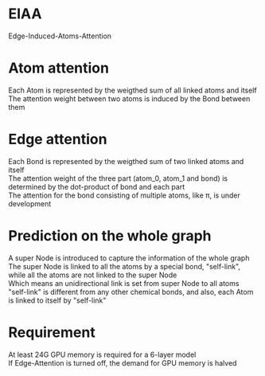 # EIAA
Edge-Induced-Atoms-Attention

# Atom attention
Each Atom is represented by the weigthed sum of all linked atoms and itself  
The attention weight between two atoms is induced by the Bond between them  

# Edge attention
Each Bond is represented by the weigthed sum of two linked atoms and itself  
The attention weight of the three part (atom_0, atom_1 and bond) is determined by the dot-product of bond and each part      
The attention for the bond consisting of multiple atoms, like π, is under development

# Prediction on the whole graph
A super Node is introduced to capture the information of the whole graph  
The super Node is linked to all the atoms by a special bond, "self-link", while all the atoms are not linked to the super Node  
Which means an unidirectional link is set from super Node to all atoms  
"self-link" is different from any other chemical bonds, and also, each Atom is linked to itself by "self-link"  

# Requirement
At least 24G GPU memory is required for a 6-layer model  
If Edge-Attention is turned off, the demand for GPU memory is halved
